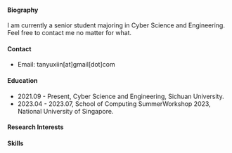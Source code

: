 
#### Biography
I am currently a senior student majoring in Cyber Science and Engineering. Feel free to contact me no matter for what.

#### Contact
* Email: tanyuxiin[at]gmail[dot]com

#### Education
* 2021.09 - Present, Cyber Science and Engineering, Sichuan University.         
* 2023.04 - 2023.07, School of Computing SummerWorkshop 2023, National University of Singapore.

#### Research Interests

#### Skills

